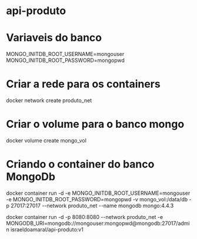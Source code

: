 # api-produto

# Variaveis do banco

MONGO_INITDB_ROOT_USERNAME=mongouser
MONGO_INITDB_ROOT_PASSWORD=mongopwd

# Criar a rede para os containers
docker network create produto_net

# Criar o volume para o banco mongo
docker volume create mongo_vol

# Criando o container do banco MongoDb

docker container run -d -e MONGO_INITDB_ROOT_USERNAME=mongouser -e MONGO_INITDB_ROOT_PASSWORD=mongopwd -v mongo_vol:/data/db -p 27017:27017 --network produto_net --name mongodb mongo:4.4.3

docker container run -d -p 8080:8080 --network produto_net -e MONGODB_URI=mongodb://mongouser:mongopwd@mongodb:27017/admin israeldoamaral/api-produto:v1

